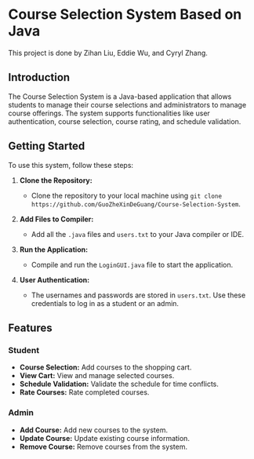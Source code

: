 # Course Selection System Based on Java

This project is done by Zihan Liu, Eddie Wu, and Cyryl Zhang.

## Introduction

The Course Selection System is a Java-based application that allows students to manage their course selections and administrators to manage course offerings. The system supports functionalities like user authentication, course selection, course rating, and schedule validation.

## Getting Started

To use this system, follow these steps:

1. **Clone the Repository:**
   - Clone the repository to your local machine using `git clone https://github.com/GuoZheXinDeGuang/Course-Selection-System`.

2. **Add Files to Compiler:**
   - Add all the `.java` files and `users.txt` to your Java compiler or IDE.

3. **Run the Application:**
   - Compile and run the `LoginGUI.java` file to start the application.

4. **User Authentication:**
   - The usernames and passwords are stored in `users.txt`. Use these credentials to log in as a student or an admin.

## Features

### Student
- **Course Selection:** Add courses to the shopping cart.
- **View Cart:** View and manage selected courses.
- **Schedule Validation:** Validate the schedule for time conflicts.
- **Rate Courses:** Rate completed courses.

### Admin
- **Add Course:** Add new courses to the system.
- **Update Course:** Update existing course information.
- **Remove Course:** Remove courses from the system.
